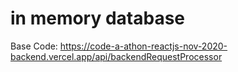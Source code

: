 
# in memory database

Base Code:
https://code-a-athon-reactjs-nov-2020-backend.vercel.app/api/backendRequestProcessor


